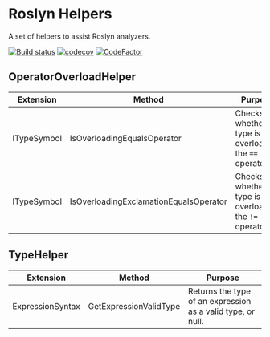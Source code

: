 # Roslyn Helpers

A set of helpers to assist Roslyn analyzers.

[![Build status](https://ci.appveyor.com/api/projects/status/2w6qi706m1w23y4g?svg=true)](https://ci.appveyor.com/project/dlebansais/roslynhelpers)
[![codecov](https://codecov.io/gh/dlebansais/RoslynHelpers/graph/badge.svg?token=hdBnfw1WLJ)](https://codecov.io/gh/dlebansais/RoslynHelpers)
[![CodeFactor](https://www.codefactor.io/repository/github/dlebansais/roslynhelpers/badge)](https://www.codefactor.io/repository/github/dlebansais/roslynhelpers)

## OperatorOverloadHelper

Extension | Method | Purpose
----------|--------|--------
ITypeSymbol | IsOverloadingEqualsOperator | Checks whether a type is overloading the `==` operator
ITypeSymbol | IsOverloadingExclamationEqualsOperator | Checks whether a type is overloading the `!=` operator

## TypeHelper

Extension | Method | Purpose
----------|--------|--------
ExpressionSyntax | GetExpressionValidType | Returns the type of an expression as a valid type, or null.
